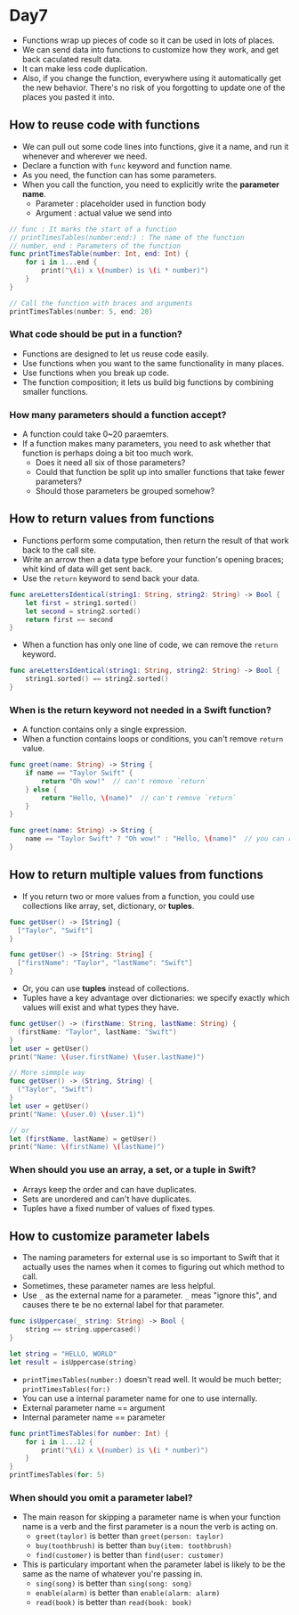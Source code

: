# Day7

- Functions wrap up pieces of code so it can be used in lots of places.
- We can send data into functions to customize how they work, and get back caculated result data.
- It can make less code duplication. 
- Also, if you change the function, everywhere using it automatically get the new behavior. There's no risk of you forgotting to update one of the places you pasted it into.

## How to reuse code with functions

- We can pull out some code lines into functions, give it a name, and run it whenever and wherever we need.
- Declare a function with `func` keyword and function name.
- As you need, the function can has some parameters.
- When you call the function, you need to explicitly write the **parameter name**.
  - Parameter : placeholder used in function body
  - Argument : actual value we send into

```swift
// func : It marks the start of a function
// printTimesTables(number:end:) : The name of the function
// number, end : Parameters of the function
func printTimesTable(number: Int, end: Int) {
    for i in 1...end {
        print("\(i) x \(number) is \(i * number)")
    }
}

// Call the function with braces and arguments
printTimesTables(number: 5, end: 20)
```

### What code should be put in a function?

- Functions are designed to let us reuse code easily.
- Use functions when you want to the same functionality in many places.
- Use functions when you break up code.
- The function composition; it lets us build big functions by combining smaller functions.

### How many parameters should a function accept?

- A function could take 0~20 paraemters.
- If a function makes many parameters, you need to ask whether that function is perhaps doing a bit too much work.
  - Does it need all six of those parameters?
  - Could that function be split up into smaller functions that take fewer parameters?
  - Should those parameters be grouped somehow?

## How to return values from functions

- Functions perform some computation, then return the result of that work back to the call site.
- Write an arrow then a data type before your function's opening braces; whit kind of data will get sent back.
- Use the `return` keyword to send back your data.

```swift
func areLettersIdentical(string1: String, string2: String) -> Bool {
    let first = string1.sorted()
    let second = string2.sorted()
    return first == second
}
```

- When a function has only one line of code, we can remove the `return` keyword.

```swift
func areLettersIdentical(string1: String, string2: String) -> Bool {
    string1.sorted() == string2.sorted()
}
```

### When is the return keyword not needed in a Swift function?

- A function contains only a single expression.
- When a function contains loops or conditions, you can't remove `return` value.

```swift
func greet(name: String) -> String {
    if name == "Taylor Swift" {
        return "Oh wow!"  // can't remove `return`
    } else {
        return "Hello, \(name)"  // can't remove `return`
    }
}

func greet(name: String) -> String {
    name == "Taylor Swift" ? "Oh wow!" : "Hello, \(name)"  // you can remove `return` if you use ternary operator.
}
```

## How to return multiple values from functions

- If you return two or more values from a function, you could use collections like array, set, dictionary, or **tuples**.

```swift
func getUser() -> [String] {
  ["Taylor", "Swift"]
}

func getUser() -> [String: String] {
  ["firstName": "Taylor", "lastName": "Swift"]
}
```

- Or, you can use **tuples** instead of collections.
- Tuples have a key advantage over dictionaries: we specify exactly which values will exist and what types they have.

```swift
func getUser() -> (firstName: String, lastName: String) {
  (firstName: "Taylor", lastName: "Swift")
}
let user = getUser()
print("Name: \(user.firstName) \(user.lastName)")

// More simmple way
func getUser() -> (String, String) {
  ("Taylor", "Swift")
}
let user = getUser()
print("Name: \(user.0) \(user.1)")

// or
let (firstName, lastName) = getUser()
print("Name: \(firstName) \(lastName)")
```

### When should you use an array, a set, or a tuple in Swift?

- Arrays keep the order and can have duplicates.
- Sets are unordered and can't have duplicates.
- Tuples have a fixed number of values of fixed types.

## How to customize parameter labels

- The naming parameters for external use is so important to Swift that it actually uses the names when it comes to figuring out which method to call.
- Sometimes, these parameter names are less helpful.
- Use `_` as the external name for a parameter. `_` meas "ignore this", and causes there te be no external label for that parameter.

```swift
func isUppercase(_ string: String) -> Bool {
    string == string.uppercased()
}

let string = "HELLO, WORLD"
let result = isUppercase(string)
```

- `printTimesTables(number:)` doesn't read well. It would be much better; `printTimesTables(for:)`
- You can use a internal parameter name for one to use internally.
- External parameter name == argument
- Internal parameter name == parameter

```swift
func printTimesTables(for number: Int) {
    for i in 1...12 {
        print("\(i) x \(number) is \(i * number)")
    }
}
printTimesTables(for: 5)
```

### When should you omit a parameter label?

- The main reason for skipping a parameter name is when your function name is a verb and the first parameter is a noun the verb is acting on.
  - `greet(taylor)` is better than `greet(person: taylor)`
  - `buy(toothbrush)` is better than `buy(item: toothbrush)`
  - `find(customer)` is better than `find(user: customer)`
- This is particulary important when the parameter label is likely to be the same as the name of whatever you're passing in.
  - `sing(song)` is better than `sing(song: song)`
  - `enable(alarm)` is better than `enable(alarm: alarm)`
  - `read(book)` is better than `read(book: book)`
